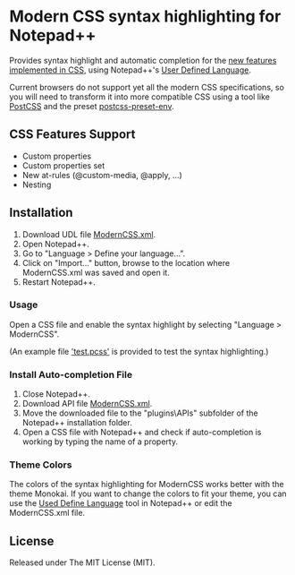 # Modern CSS syntax highlighting for Notepad++ 
Provides syntax highlight and automatic completion for the [new features implemented in CSS](https://cssdb.org/), using Notepad++'s [User Defined Language](http://udl20.weebly.com/).

Current browsers do not support yet all the modern CSS specifications, so you will need to transform it into more compatible CSS using a tool like [PostCSS](https://postcss.org/) and the preset [postcss-preset-env](https://preset-env.cssdb.org/).

## CSS Features Support
- Custom properties
- Custom properties set
- New at-rules (@custom-media, @apply, ...)
- Nesting

## Installation
1. Download UDL file [ModernCSS.xml](https://raw.githubusercontent.com/raohmaru/moderncss-npp-udl/master/ModernCSS.xml).
2. Open Notepad++.
3. Go to "Language > Define your language...".
4. Click on "Import..." button, browse to the location where ModernCSS.xml was saved and open it.
5. Restart Notepad++.

### Usage
Open a CSS file and enable the syntax highlight by selecting "Language > ModernCSS".

(An example file ['test.pcss'](https://raw.githubusercontent.com/raohmaru/moderncss-npp-udl/master/test.pcss) is provided to test the syntax highlighting.)

### Install Auto-completion File
1. Close Notepad++.
2. Download API file [ModernCSS.xml](https://raw.githubusercontent.com/raohmaru/moderncss-npp-udl/master/API/ModernCSS.xml).
3. Move the downloaded file to the "plugins\APIs\" subfolder of the Notepad++ installation folder.
4. Open a CSS file with Notepad++ and check if auto-completion is working by typing the name of a property.

### Theme Colors
The colors of the syntax highlighting for ModernCSS works better with the theme Monokai. If you want to change the colors to fit your theme, you can use the [Used Define Language](http://docs.notepad-plus-plus.org/index.php/User_Defined_Languages) tool in Notepad++ or edit the ModernCSS.xml file.

## License
Released under The MIT License (MIT).
